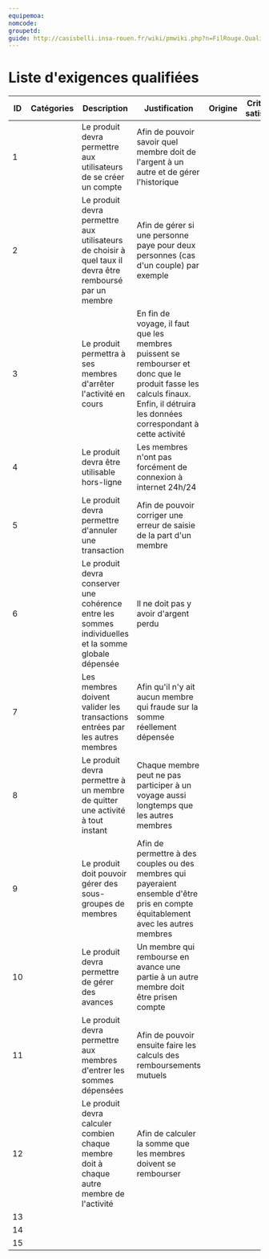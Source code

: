 ```yaml
---
equipemoa: 
nomcode: 
groupetd: 
guide: http://casisbelli.insa-rouen.fr/wiki/pmwiki.php?n=FilRouge.QualifierExigence
---
```

# Liste d'exigences qualifiées

| ID 	| Catégories 	| Description 	| Justification 	| Origine 	| Critères de satisfaction 	| Contentement MOA 	| Mécontentement MOA 	| Exigences Dépendantes 	| Exigences conflictuelles 	|
|----	|------------	|-------------	|---------------	|---------	|--------------------------	|------------------	|--------------------	|-----------------------	|--------------------------	|
|  1  	|            	|  Le produit devra permettre aux utilisateurs de se créer un compte       	|    Afin de pouvoir savoir quel membre doit de l'argent à un autre et de gérer l'historique          	|         	|                          	|        2          	|     2               	|                       	|                          	|
|  2  	|            	| Le produit devra permettre aux utilisateurs de choisir à quel taux il devra être remboursé par un membre            	|  Afin de gérer si une personne paye pour deux personnes (cas d'un couple) par exemple             	|         	|                          	|    3             	|       4             	|                       	|                          	|
|  3  	|            	|    Le produit permettra à ses membres d'arrêter l'activité en cours         	|  En fin de voyage, il faut que les membres puissent se rembourser et donc que le produit fasse les calculs finaux. Enfin, il détruira les données correspondant à cette activité            	|         	|                          	|      5            	|         1           	|                       	|                          	|
|  4  	|            	|       Le produit devra être utilisable hors-ligne      	|   Les membres n'ont pas forcément de connexion à internet 24h/24 |         	|                          	|       4           	|        4            	|                       	|                          	|
|  5  	|            	|     Le produit devra permettre d'annuler une transaction        	|       Afin de pouvoir corriger une erreur de saisie de la part d'un membre        	|         	|                          	|        3          	|       5             	|                       	|                          	|
|  6  	|            	|          Le produit devra conserver une cohérence entre les sommes individuelles et la somme globale dépensée   	|    Il ne doit pas y avoir d'argent perdu        	|         	|                          	|        5           	|         5           	|                       	|                          	|
|  7  	|            	|    Les membres doivent valider les transactions entrées par les autres membres         	|     Afin qu'il n'y ait aucun membre qui fraude sur la somme réellement dépensée          	|         	|                          	|        3          	|    3                	|                       	|                          	|
|  8    |             |         Le produit devra permettre à un membre de quitter une activité à tout instant      |   Chaque membre peut ne pas participer à un voyage aussi longtemps que les autres membres              |           |                           |    4               |      5               |              6           |                           |
|  9    |             |       Le produit doit pouvoir gérer des sous-groupes de membres        |    Afin de permettre à des couples ou des membres qui payeraient ensemble d'être pris en compte équitablement avec les autres membres             |           |                           |         2          |             3        |                         |                           |
|  10    |             |       Le produit devra permettre de gérer des avances        |     Un membre qui rembourse en avance une partie à un autre membre doit être prisen compte            |           |                           |         3          |           3          |                 6        |                           |
|  11    |             |   Le produit devra permettre aux membres d'entrer les sommes dépensées            |   Afin de pouvoir ensuite faire les calculs des remboursements mutuels              |           |                           |        3           |     5                |                         |                           |
|  12    |             |   Le produit devra calculer combien chaque membre doit à chaque autre membre de l'activité            |   Afin de calculer la somme que les membres doivent se rembourser              |           |                           |       3            |   5                  |                         |                           |
|  13    |             |               |                 |           |                           |                   |                     |                         |                           |
|  14    |             |               |                 |           |                           |                   |                     |                         |                           |
|  15    |             |               |                 |           |                           |                   |                     |                         |                           |
